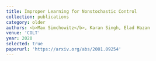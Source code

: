 ```yaml
---
title: Improper Learning for Nonstochastic Control
collection: publications
category: older
authors: <b>Max Simchowitz</b>, Karan Singh, Elad Hazan
venue: 'COLT'
year: 2020
selected: true
paperurl: 'https://arxiv.org/abs/2001.09254'
---
```




<!--The contents above will be part of a list of publications, if the user clicks the link for the publication than the contents of section will be rendered as a full page, allowing you to provide more information about the paper for the reader. When publications are displayed as a single page, the contents of the above "citation" field will automatically be included below this section in a smaller font.-->


